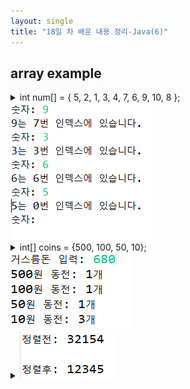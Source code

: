 ```yaml
---
layout: single
title: "18일 차 배운 내용 정리-Java(6)"
---
```

## array example
<details>
<summary>int num[] = { 5, 2, 1, 3, 4, 7, 6, 9, 10, 8 };<br>
<img src="../assets/images/2022-04-12 091759.png">
</summary>
<div markdown="1">
  
```java
Scanner scan = new Scanner(System.in);
int num[] = { 5, 2, 1, 3, 4, 7, 6, 9, 10, 8 };
int input = 0;

while (true) {
  System.out.print("숫자: ");
  input = scan.nextInt();
  for (int i = 0; i < num.length; i++) {
    if (num[i] == input) {
      System.out.println(input + "는 " + i + "번 인덱스에 있습니다.");
    }

  }
}
```
 
</div>
</details>

<details>
<summary>int[] coins = {500, 100, 50, 10};<br>
<img src="../assets/images/2022-04-12 102911.png">
</summary>
<div markdown="1">
  
```java
Scanner scan = new Scanner(System.in);
int[] coins = { 500, 100, 50, 10 };
int change = 0;

System.out.print("거스름돈 입력: ");
change = scan.nextInt();
for (int i = 0; i < coins.length; i++) {
  System.out.println(coins[i] + "원 동전: " + change / coins[i] + "개");
  change %= coins[i];
```
 
</div>
</details>
  
<details>
<summary>
<img src="../assets/images/2022-04-12 163926.png">
</summary>
<div markdown="1">
  
```java
int[] numbers = { 3, 2, 1, 5, 4 };
int temp = 0;

System.out.print("정렬전: ");
for (int i = 0; i < numbers.length; i++) {
  System.out.print(numbers[i]);
}
System.out.println("\n");

for (int i = 0; i < numbers.length; i++) {
  for (int j = i + 1; j < numbers.length; j++) {
    if (numbers[i] > numbers[j]) {
      temp = numbers[j];
      numbers[j] = numbers[i];
      numbers[i] = temp;
    }
  }
}
System.out.print("정렬후: ");
for (int i = 0; i < numbers.length; i++) {
  System.out.print(numbers[i]);
}
```
 
</div>
</details>

